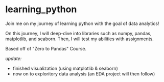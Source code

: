 # learning_python

Join me on my journey of learning python with the goal of data analytics!  

On this journey, I will deep-dive into libraries such as numpy, pandas, matplotlib, and seaborn. Then, I will test my abilities with assignments.

Based off of "Zero to Pandas" Course. 

_update:_ 
- finished visualization (using matplotlib & seaborn)
- now on to exploritory data analysis (an EDA project will then follow)
